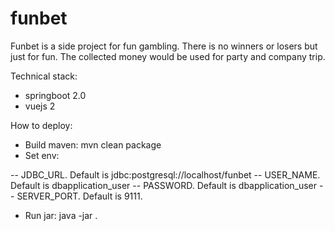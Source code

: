 # funbet

Funbet is a side project for fun gambling. There is no winners or losers but just for fun. The collected money would be used for party and company trip.

Technical stack:

- springboot 2.0
- vuejs 2

How to deploy:

- Build maven: mvn clean package
- Set env: 

-- JDBC_URL. Default is jdbc:postgresql://localhost/funbet
-- USER_NAME. Default is dbapplication_user
-- PASSWORD. Default is dbapplication_user
-- SERVER_PORT. Default is 9111.
- Run jar: java -jar <jar file>. 
